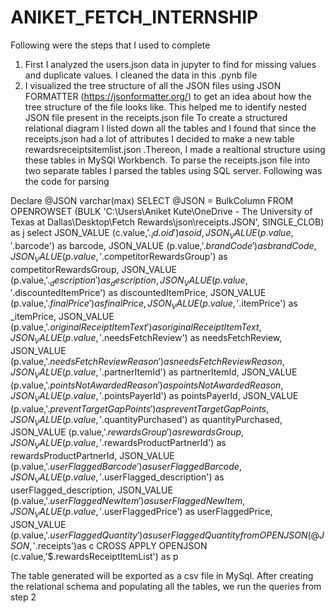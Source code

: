 # ANIKET_FETCH_INTERNSHIP
Following were the steps that I used to complete 
1. First I analyzed the users.json data in jupyter to find for missing values and duplicate values. I cleaned the data in this .pynb file
2. I visualized the tree structure of all the JSON files using JSON FORMATTER (https://jsonformatter.org/) to get an idea about how the tree structure of the file looks like. This helped me to identify nested JSON file present in the receipts.json file
To create a structured relational diagram I listed down all the tables and I found that since the receipts.json had a lot of attributes I decided to make a new table rewardsreceiptsitemlist.json .Thereon, I made a realtional structure using these tables in MySQl Workbench.
To parse the receipts.json file into two separate tables I parsed the tables using SQL server. Following was the code for parsing


Declare @JSON varchar(max)
SELECT @JSON = BulkColumn
FROM OPENROWSET (BULK 'C:\Users\Aniket Kute\OneDrive - The University of Texas at Dallas\Desktop\Fetch Rewards\json\receipts.JSON', SINGLE_CLOB) as j
select
	JSON_VALUE (c.value,'$._id.oid') as oid,
	JSON_VALUE (p.value,'$.barcode') as barcode,
	JSON_VALUE (p.value,'$.brandCode') as brandCode,
	JSON_VALUE (p.value,'$.competitorRewardsGroup') as competitorRewardsGroup,
	JSON_VALUE (p.value,'$._description') as _description,
	JSON_VALUE (p.value,'$.discountedItemPrice') as discountedItemPrice,
	JSON_VALUE (p.value,'$.finalPrice') as finalPrice,
	JSON_VALUE (p.value,'$.itemPrice') as _itemPrice,
	JSON_VALUE (p.value,'$.originalReceiptItemText') as originalReceiptItemText,
	JSON_VALUE (p.value,'$.needsFetchReview') as needsFetchReview,
	JSON_VALUE (p.value,'$.needsFetchReviewReason') as needsFetchReviewReason,
	JSON_VALUE (p.value,'$.partnerItemId') as partnerItemId,
	JSON_VALUE (p.value,'$.pointsNotAwardedReason') as pointsNotAwardedReason,
	JSON_VALUE (p.value,'$.pointsPayerId') as pointsPayerId,
	JSON_VALUE (p.value,'$.preventTargetGapPoints') as preventTargetGapPoints,
	JSON_VALUE (p.value,'$.quantityPurchased') as quantityPurchased,
	JSON_VALUE (p.value,'$.rewardsGroup') as rewardsGroup,
	JSON_VALUE (p.value,'$.rewardsProductPartnerId') as rewardsProductPartnerId,
	JSON_VALUE (p.value,'$.userFlaggedBarcode') as userFlaggedBarcode,
	JSON_VALUE (p.value,'$.userFlagged_description') as userFlagged_description,
	JSON_VALUE (p.value,'$.userFlaggedNewItem') as userFlaggedNewItem,
	JSON_VALUE (p.value,'$.userFlaggedPrice') as userFlaggedPrice,
	JSON_VALUE (p.value,'$.userFlaggedQuantity') as userFlaggedQuantity
from OPENJSON (@JSON,'$.receipts')as c
CROSS APPLY OPENJSON (c.value,'$.rewardsReceiptItemList') as p

The table generated will be exported as a csv file in MySql. After creating the relational schema and populating all the tables, we run the queries from step 2

